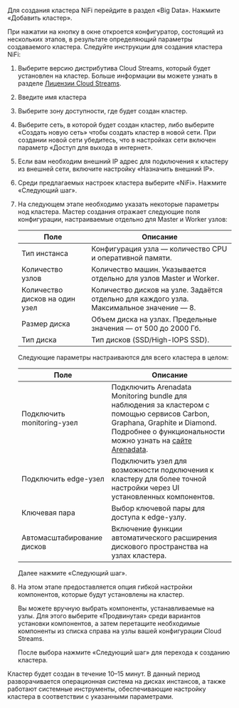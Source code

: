 Для создания кластера NiFi перейдите в раздел «Big Data». Нажмите «Добавить кластер».

При нажатии на кнопку в окне откроется конфигуратор, состоящий из нескольких этапов, в результате определяющий параметры создаваемого кластера. Следуйте инструкции для создания кластера NiFi:

1. Выберите версию дистрибутива Cloud Streams, который будет установлен на кластер. Больше информации вы можете узнать в разделе [Лицензии Cloud Streams](../../concepts/types/).
1. Введите имя кластера
1. Выберите зону доступности, где будет создан кластер.
1. Выберите сеть, в которой будет создан кластер, либо выберите «Создать новую сеть» чтобы создать кластер в новой сети. При создании новой сети убедитесь, что в настройках сети включен параметр «Доступ для выхода в интернет».
1. Если вам необходим внешний IP адрес для подключения к кластеру из внешней сети, включите настройку «Назначить внешний IP».
1. Среди предлагаемых настроек кластера выберите «NiFi». Нажмите «Следующий шаг».
1. На следующем этапе необходимо указать некоторые параметры нод кластера. Мастер создания отражает следующие поля конфигурации, настраиваемые отдельно для Master и Worker узлов:

    | Поле           | Описание |
    |--------------------------------------|----------------------------------------|
    | Тип инстанса        | Конфигурация узла — количество CPU и оперативной памяти. |
    | Количество узлов  | Количество машин. Указывается отдельно для узлов Master и Worker. |
    | Количество дисков на один узел | Количество дисков на узле. Задаётся отдельно для каждого узла. Максимальное значение — 8. |
    | Размер диска | Объем диска на узлах. Предельные значения — от 500 до 2000 Гб. |
    | Тип диска  | Тип дисков (SSD/High-IOPS SSD). |

    Следующие параметры настраиваются для всего кластера в целом:

    | Поле           | Описание |
    |--------------------------------------|----------------------------------------|
    | Подключить monitoring-узел | Подключить Arenadata Monitoring bundle для наблюдения за кластером с помощью сервисов Carbon, Graphana, Graphite и Diamond. Подробнее о функциональности можно узнать на [сайте Arenadata](https://docs.arenadata.io/mon/ru/index.html). |
    | Подключить edge-узел | Подключить узел для возможности подключения к кластеру для более точной настройки через UI установленных компонентов. |
    | Ключевая пара | Выбор ключевой пары для доступа к edge-узлу. |
    | Автомасштабирование дисков | Включение функции автоматического расширения дискового пространства на узлах кластера. |

    Далее нажмите «Следующий шаг».

1. На этом этапе предоставляется опция гибкой настройки компонентов, которые будут установлены на кластер.

    Вы можете вручную выбрать компоненты, устанавливаемые на узлы. Для этого выберите «Продвинутая» среди вариантов установки компонентов, а затем перетащите необходимые компоненты из списка справа на узлы вашей конфигурации Cloud Streams.

    После выбора нажмите «Следующий шаг» для перехода к созданию кластера.

Кластер будет создан в течение 10–15 минут. В данный период разворачивается операционная система на дисках инстансов, а также работают системные инструменты, обеспечивающие настройку кластера в соответствии с указанными параметрами.
